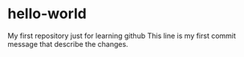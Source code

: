 # hello-world
My first repository just for learning github
This line is my first commit message that describe the changes.

